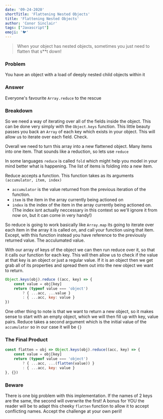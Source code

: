 ```yaml
---
date: '09-24-2020'
shortTitle: 'Flattening Nested Objects'
title: 'Flattening Nested Objects'
author: 'Conor Sinclair'
tags: ["Javascript"]
emoji: '🐦'
---
```


> When your object has nested objects, sometimes you just need to flatten that s\*\*t down!

### Problem

You have an object with a load of deeply nested child objects within it

### Answer

Everyone's favourite `Array.reduce` to the rescue

### Breakdown

So we need a way of iterating over all of the fields inside the object. This can be done very simply with the `Object.keys` function. This little beauty passes you back an `Array` of each key which exists in your object. This will allow us to iterate over each field. Check.

Overall we need to turn this array into a new flattened object. Many items into one item. That sounds like a reduction, so lets use `reduce`

In some languages `reduce` is called `fold` which might help you model in your mind better what is happening. The list of items is folding into a new item.

Reduce accepts a function. This function takes as its arguments `(accumulator, item, index)`

- `accumulator` is the value returned from the previous iteration of the function.
- `item` is the item in the array currently being actioned on
- `index` is the index of the item in the array currently being actioned on. (The index isnt actually neccessary in this context so we'll ignore it from now on, but it can come in very handy!)

So reduce is going to work basically like `Array.map` its going to iterate over each item in the array it is called on, and call your function using that item. Except, with this function instead you have reference to the previously returned value. The acculumated value.

With our array of keys of the object we can then run reduce over it, so that it calls our function for each key. This will then allow us to check if the value at that key is an object or just a regular value. If it is an object then we get grab all of its properties and spread them out into the new object we want to return.

```jsx
Object.keys(obj).reduce ((acc, key) => {
	const value = obj[key]
	return (typeof value === 'object')
		? { ...acc, ...value }
		: { ...acc, key: value }
})
```

One other thing to note is that we want to return a new object, so it makes sense to start with an empty object, which we will then fill up with key, value pairs. Reduce takes a second argument which is the initial value of the `accumulator` so in our case it will be `{}`

### The Final Product

```jsx
const flatten = obj => Object.keys(obj).reduce((acc, key) => {
	const value = obj[key]
	return (typeof value === 'object')
		? { ...acc, ...(flatten(value)) }
		: { ...acc, key: value }
}, {})
```

### Beware

There is one big problem with this implementation. If the names of 2 keys are the same, the second will overwrite the first! A bonus for YOU the reader will be to adapt this cheeky `flatten` function to allow it to accept conflicting names. Accept the challenge at your own peril!
